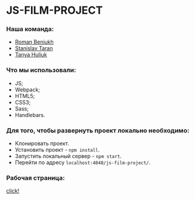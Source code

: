 # JS-FILM-PROJECT

### Наша команда:
- [Roman Beniukh](https://github.com/romanbeniukh)
- [Stanislav Taran](https://github.com/StanislavTaran)
- [Tanya Huliuk](https://github.com/TanyaHuliuk)

### Что мы использовали:
- JS;
- Webpack;
- HTML5;
- CSS3;
- Sass;
- Handlebars.

### Для того, чтобы развернуть проект локально необходимо:
- Клонировать проект.
- Установить проект - `npm install`.
- Запустить локальный сервер - `npm start`.
- Перейти по адресу  `localhost:4040/js-film-project/`.

### Рабочая страница:
[click!](https://romanbeniukh.github.io/js-film-project/#)
